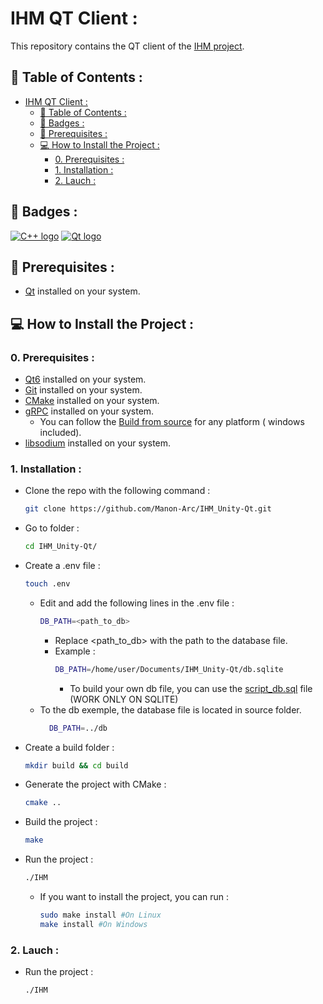 # IHM QT Client :

This repository contains the QT client of the [IHM project](https://github.com/Manon-Arc/projetDev_IHM).

## 📌 Table of Contents :

<!-- TOC -->
* [IHM QT Client :](#ihm-qt-client-)
  * [📌 Table of Contents :](#-table-of-contents-)
  * [🎯 Badges :](#-badges-)
  * [🔧 Prerequisites :](#-prerequisites-)
  * [💻 How to Install the Project :](#-how-to-install-the-project-)
    * [0. Prerequisites :](#0-prerequisites-)
    * [1. Installation :](#1-installation-)
    * [2. Lauch :](#2-lauch-)
<!-- TOC -->

## 🎯 Badges :

[![C++ logo](https://img.shields.io/badge/Language-C++-pink)](https://learn.microsoft.com/fr-fr/cpp/?view=msvc-170)
[![Qt logo](https://img.shields.io/badge/Software-Qt-green)](https://www.qt.io)

## 🔧 Prerequisites :

- [Qt](https://www.qt.io/download) installed on your system.

## 💻 How to Install the Project :

### 0. Prerequisites :

- [Qt6](https://www.qt.io/download) installed on your system.
- [Git](https://git-scm.com/downloads) installed on your system.
- [CMake](https://cmake.org/download/) installed on your system.
- [gRPC](https://grpc.io/docs/languages/cpp/quickstart/) installed on your system.
    - You can follow the [Build from source](https://github.com/grpc/grpc/blob/master/BUILDING.md) for any platform (
      windows included).
- [libsodium](https://libsodium.gitbook.io/doc/installation) installed on your system.

### 1. Installation :

- Clone the repo with the following command :
    ```bash
    git clone https://github.com/Manon-Arc/IHM_Unity-Qt.git
    ```

- Go to folder :
    ```bash
    cd IHM_Unity-Qt/
    ```

- Create a .env file :
    ```bash
    touch .env
    ``` 
    - Edit and add the following lines in the .env file :
        ```bash
        DB_PATH=<path_to_db>
        ```
        - Replace <path_to_db> with the path to the database file.
        - Example :
          ```bash
          DB_PATH=/home/user/Documents/IHM_Unity-Qt/db.sqlite
          ```
          - To build your own db file, you can use the [script_db.sql](./script_db.sql) file (WORK ONLY ON SQLITE)
    - To the db exemple, the database file is located in source folder.
      ```bash
        DB_PATH=../db
        ```
- Create a build folder :
    ```bash
    mkdir build && cd build
    ```
- Generate the project with CMake :
    ```bash
    cmake ..
    ```
- Build the project :
    ```bash
    make
    ```
- Run the project :
    ```bash
    ./IHM
    ```
    - If you want to install the project, you can run :
      ```bash
      sudo make install #On Linux
      make install #On Windows
      ```

### 2. Lauch :

- Run the project :
    ```bash
    ./IHM
    ```